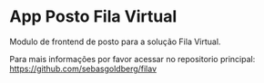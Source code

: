 # App Posto Fila Virtual
Modulo de frontend de posto para a solução Fila Virtual.

Para mais informações por favor acessar no repositorio principal: https://github.com/sebasgoldberg/filav
